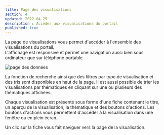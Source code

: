 ```yaml
---
title: Page des visualisations
section: 4
updated: 2022-04-25
description : Accéder aux visualisations du portail
published: true
---
```


La page de visualisations vous permet d'accéder à l'ensemble des visualisations du portail.  
L'affichage est responsive et permet une navigation aussi bien sous ordinateur que sur téléphone portable.

![page des données](./images/user-guide-frontoffice/visupage-1.png)

La fonction de recherche ainsi que des filtres par type de visualisation et des tris sont disponibles en haut de la page.
Il est aussi possible de trier les visualisations par thématiques en cliquant sur une ou plusieurs des thématiques affichées.

Chaque visualisation est présenté sous forme d'une fiche contenant le titre, un aperçu de la visualisation, la thématique et des boutons d'actions.
Les boutons d'actions vous permettent d'accéder à la visualisation dans une fenêtre ou en plein écran.

Un clic sur la fiche vous fait naviguer vers la page de la visualisation.
